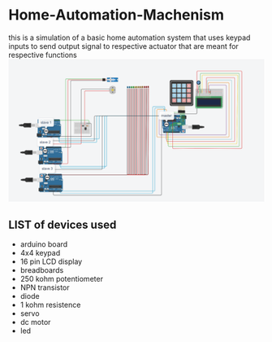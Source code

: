# Home-Automation-Machenism
this is a simulation of a basic home automation system that uses keypad inputs to send output signal to respective actuator that are meant for respective functions
![](sim.png)

## **LIST of devices used**
- arduino board
- 4x4 keypad
- 16 pin LCD display
- breadboards
- 250 kohm potentiometer
- NPN transistor
- diode
- 1 kohm resistence
- servo
- dc motor
- led
